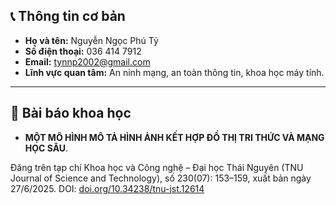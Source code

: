 ## 📞 Thông tin cơ bản

- **Họ và tên:** Nguyễn Ngọc Phú Tỷ
- **Số điện thoại:** 036 414 7912
- **Email:** tynnp2002@gmail.com  
- **Lĩnh vực quan tâm:** An ninh mạng, an toàn thông tin, khoa học máy tính. 

---

## 📄 Bài báo khoa học
- **MỘT MÔ HÌNH MÔ TẢ HÌNH ẢNH KẾT HỢP ĐỒ THỊ TRI THỨC VÀ MẠNG HỌC SÂU**. 

Đăng trên tạp chí Khoa học và Công nghệ – Đại học Thái Nguyên (TNU Journal of Science and Technology), số 230(07): 153–159, xuất bản ngày 27/6/2025. DOI: [doi.org/10.34238/tnu-jst.12614](https://drive.google.com/file/d/15ucdiNy73PfE_N6HGwQKgWaO0Egk54Zh/view?usp=sharing)